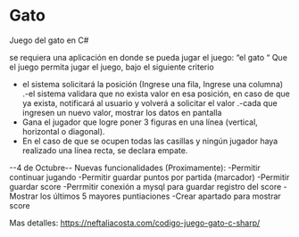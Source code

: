 # Gato
Juego del gato en C#


se requiera una aplicación en donde se pueda jugar el juego: “el gato “
Que el juego permita jugar el juego, bajo el siguiente criterio
- el sistema solicitará la posición (Ingrese una fila, Ingrese una columna)
.-el sistema validara que no exista valor en esa posición, en caso de que ya exista, notificará al usuario y volverá a solicitar el valor 
.-cada que ingresen un nuevo valor, mostrar los datos en pantalla
- Gana el jugador que logre poner 3 figuras en una línea (vertical, horizontal o diagonal). 
- En el caso de que se ocupen todas las casillas y ningún jugador haya realizado una línea recta, se declara empate.

--4 de Octubre--
Nuevas funcionalidades (Proximamente):
-Permitir continuar jugando
-Permitir guardar puntos por partida (marcador)
-Permitir guardar  score
-Perrmitir conexión a mysql para guardar registro del score
-Mostrar los últimos 5 mayores puntiaciones
-Crear apartado para mostrar score


Mas detalles: https://neftaliacosta.com/codigo-juego-gato-c-sharp/
